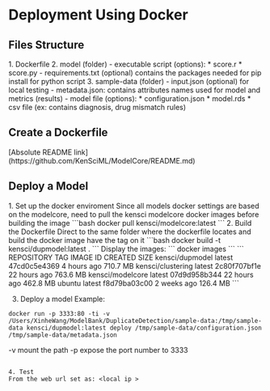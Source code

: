 
<h1>Deployment Using Docker</h1>

<h2>Files Structure</h2>
1. Dockerfile
2. model (folder)
	- executable script (options):
		* score.r
		* score.py
	- requirements.txt (optional) contains the packages needed for pip install for python script
3. sample-data (folder)
	- input.json (optional) for local testing
	- metadata.json: contains attributes names used for model and metrics (results)
	- model file (options): 
		* configuration.json
		* model.rds
		* csv file (ex: contains diagnosis, drug mismatch rules)

<h2>Create a Dockerfile</h2>
[Absolute README link](https://github.com/KenSciML/ModelCore/README.md)

<h2>Deploy a Model</h2>
1. Set up the docker enviroment 
Since all models docker settings are based on the modelcore, need to pull the kensci modelcore docker images before building the image 
```bash
docker pull kensci/modelcore:latest
```
2. Build the Dockerfile
Direct to the same folder where the dockerfile locates and build the docker image have the tag on it 
```bash
docker build -t kensci/dupmodel:latest .
```
Display the images:
```
docker images
```
```
REPOSITORY          TAG                 IMAGE ID            CREATED             SIZE
kensci/dupmodel     latest              47cd0c5e4369        4 hours ago         710.7 MB
kensci/clustering   latest              2c80f707bf1e        22 hours ago        763.6 MB
kensci/modelcore    latest              07d9d958b344        22 hours ago        462.8 MB
ubuntu              latest              f8d79ba03c00        2 weeks ago         126.4 MB
```

3. Deploy a model
Example:
```
docker run -p 3333:80 -ti -v /Users/XinheWang/ModelBank/DuplicateDetection/sample-data:/tmp/sample-data kensci/dupmodel:latest deploy /tmp/sample-data/configuration.json /tmp/sample-data/metadata.json
```
-v mount the path
-p expose the port number to 3333
```

4. Test
From the web url set as: <local ip >





